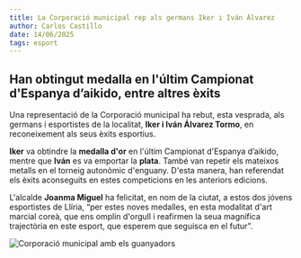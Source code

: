 ```yaml
---
title: La Corporació municipal rep als germans Iker i Iván Álvarez 
author: Carlos Castillo
date: 14/06/2025
tags: esport
---
```


## Han obtingut medalla en l'últim Campionat d'Espanya d’aikido, entre altres èxits


Una representació de la Corporació municipal ha rebut, esta vesprada, als germans i esportistes de la localitat, **Iker i Iván Álvarez Tormo**, en reconeixement als seus èxits esportius.

**Iker** va obtindre la **medalla d'or** en l'últim Campionat d'Espanya d’aikido, mentre que **Iván** es va emportar la **plata**. També van repetir els mateixos metalls en el torneig autonòmic d'enguany. D'esta manera, han referendat els èxits aconseguits en estes competicions en les anteriors edicions.

L'alcalde **Joanma Miguel** ha felicitat, en nom de la ciutat, a estos dos jóvens esportistes de Llíria, “per estes noves medalles, en esta modalitat d'art marcial coreà, que ens omplin d'orgull i reafirmen la seua magnífica trajectòria en este esport, que esperem que seguisca en el futur”.

![ Corporació municipal amb els guanyadors ](/assets/continguts/recursos/20250614-recepcióndeportistasLlíria.jpg "Corporació municipal amb els guanyadors")

